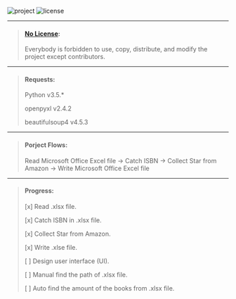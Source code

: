 ![project][1] ![license][2]

[1]: https://img.shields.io/badge/project-privacy-red.svg
[2]: https://img.shields.io/badge/license-no%20license-blue.svg
***

> #### [No License](https://choosealicense.com/no-license/):
>
> Everybody is forbidden to use, copy, distribute, and modify the project except contributors.

***

> #### Requests:
>
> Python v3.5.*
>
> openpyxl v2.4.2
>
> beautifulsoup4 v4.5.3

***

> #### Porject Flows:
>
> Read Microsoft Office Excel file -> Catch ISBN -> Collect Star from Amazon -> Write Microsoft Office Excel file

***

> #### Progress:
>
> [x] Read .xlsx file.
>
> [x] Catch ISBN in .xlsx file.
>
> [x] Collect Star from Amazon.
>
> [x] Write .xlse file.
>
> [ ] Design user interface (UI).
>
> [ ] Manual find the path of .xlsx file.
>
> [ ] Auto find the amount of the books from .xlsx file.
